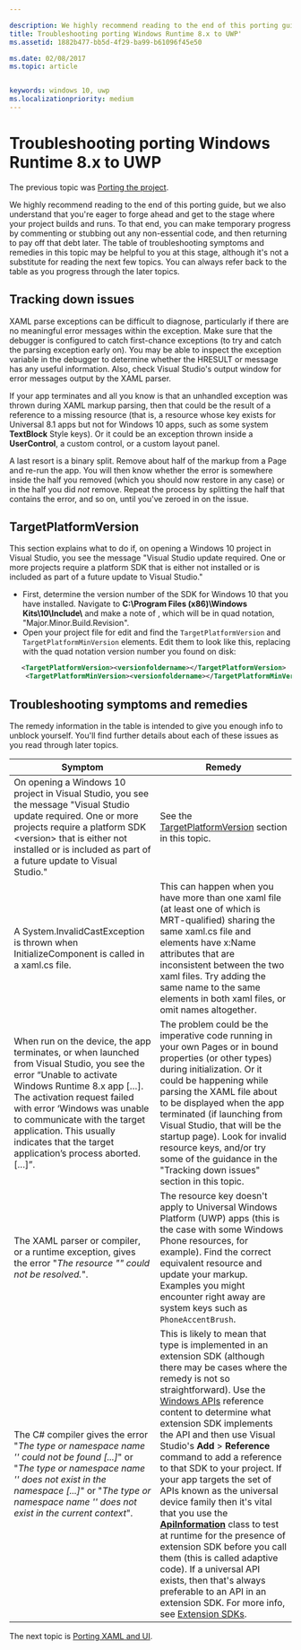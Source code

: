 ```yaml
---

description: We highly recommend reading to the end of this porting guide, but we also understand that you're eager to forge ahead and get to the stage where your project builds and runs.
title: Troubleshooting porting Windows Runtime 8.x to UWP'
ms.assetid: 1882b477-bb5d-4f29-ba99-b61096f45e50

ms.date: 02/08/2017
ms.topic: article


keywords: windows 10, uwp
ms.localizationpriority: medium
---
```


# Troubleshooting porting Windows Runtime 8.x to UWP


The previous topic was [Porting the project](w8x-to-uwp-porting-to-a-uwp-project.md).

We highly recommend reading to the end of this porting guide, but we also understand that you're eager to forge ahead and get to the stage where your project builds and runs. To that end, you can make temporary progress by commenting or stubbing out any non-essential code, and then returning to pay off that debt later. The table of troubleshooting symptoms and remedies in this topic may be helpful to you at this stage, although it's not a substitute for reading the next few topics. You can always refer back to the table as you progress through the later topics.

## Tracking down issues

XAML parse exceptions can be difficult to diagnose, particularly if there are no meaningful error messages within the exception. Make sure that the debugger is configured to catch first-chance exceptions (to try and catch the parsing exception early on). You may be able to inspect the exception variable in the debugger to determine whether the HRESULT or message has any useful information. Also, check Visual Studio's output window for error messages output by the XAML parser.

If your app terminates and all you know is that an unhandled exception was thrown during XAML markup parsing, then that could be the result of a reference to a missing resource (that is, a resource whose key exists for Universal 8.1 apps but not for Windows 10 apps, such as some system **TextBlock** Style keys). Or it could be an exception thrown inside a **UserControl**, a custom control, or a custom layout panel.

A last resort is a binary split. Remove about half of the markup from a Page and re-run the app. You will then know whether the error is somewhere inside the half you removed (which you should now restore in any case) or in the half you did *not* remove. Repeat the process by splitting the half that contains the error, and so on, until you've zeroed in on the issue.

## TargetPlatformVersion

This section explains what to do if, on opening a Windows 10 project in Visual Studio, you see the message "Visual Studio update required. One or more projects require a platform SDK <version> that is either not installed or is included as part of a future update to Visual Studio."

-   First, determine the version number of the SDK for Windows 10 that you have installed. Navigate to **C:\\Program Files (x86)\\Windows Kits\\10\\Include\\<versionfoldername>** and make a note of *<versionfoldername>*, which will be in quad notation, "Major.Minor.Build.Revision".
-   Open your project file for edit and find the `TargetPlatformVersion` and `TargetPlatformMinVersion` elements. Edit them to look like this, replacing *<versionfoldername>* with the quad notation version number you found on disk:

```xml
   <TargetPlatformVersion><versionfoldername></TargetPlatformVersion>
    <TargetPlatformMinVersion><versionfoldername></TargetPlatformMinVersion>
```

## Troubleshooting symptoms and remedies

The remedy information in the table is intended to give you enough info to unblock yourself. You'll find further details about each of these issues as you read through later topics.

| Symptom | Remedy |
|---------|--------|
| On opening a Windows 10 project in Visual Studio, you see the message "Visual Studio update required. One or more projects require a platform SDK &lt;version&gt; that is either not installed or is included as part of a future update to Visual Studio." | See the [TargetPlatformVersion](#targetplatformversion) section in this topic. |
| A System.InvalidCastException is thrown when InitializeComponent is called in a xaml.cs file.| This can happen when you have more than one xaml file (at least one of which is MRT-qualified) sharing the same xaml.cs file and elements have x:Name attributes that are inconsistent between the two xaml files. Try adding the same name to the same elements in both xaml files, or omit names altogether. |
| When run on the device, the app terminates, or when launched from Visual Studio, you see the error “Unable to activate Windows Runtime 8.x app \[…\]. The activation request failed with error ‘Windows was unable to communicate with the target application. This usually indicates that the target application’s process aborted. \[…\]”. | The problem could be the imperative code running in your own Pages or in bound properties (or other types) during initialization. Or it could be happening while parsing the XAML file about to be displayed when the app terminated (if launching from Visual Studio, that will be the startup page). Look for invalid resource keys, and/or try some of the guidance in the "Tracking down issues" section in this topic.|
| The XAML parser or compiler, or a runtime exception, gives the error "*The resource "<resourcekey>" could not be resolved.*". | The resource key doesn't apply to Universal Windows Platform (UWP) apps (this is the case with some Windows Phone resources, for example). Find the correct equivalent resource and update your markup. Examples you might encounter right away are system keys such as `PhoneAccentBrush`. |
| The C# compiler gives the error "*The type or namespace name '<name>' could not be found \[...\]*" or "*The type or namespace name '<name>' does not exist in the namespace \[...\]*" or "*The type or namespace name '<name>' does not exist in the current context*". | This is likely to mean that type is implemented in an extension SDK (although there may be cases where the remedy is not so straightforward). Use the [Windows APIs](https://msdn.microsoft.com/library/windows/apps/bg124285) reference content to determine what extension SDK implements the API and then use Visual Studio's **Add** > **Reference** command to add a reference to that SDK to your project. If your app targets the set of APIs known as the universal device family then it's vital that you use the [**ApiInformation**](https://msdn.microsoft.com/library/windows/apps/dn949001) class to test at runtime for the presence of extension SDK before you call them (this is called adaptive code). If a universal API exists, then that's always preferable to an API in an extension SDK. For more info, see [Extension SDKs](w8x-to-uwp-porting-to-a-uwp-project.md). |

The next topic is [Porting XAML and UI](w8x-to-uwp-porting-xaml-and-ui.md).

